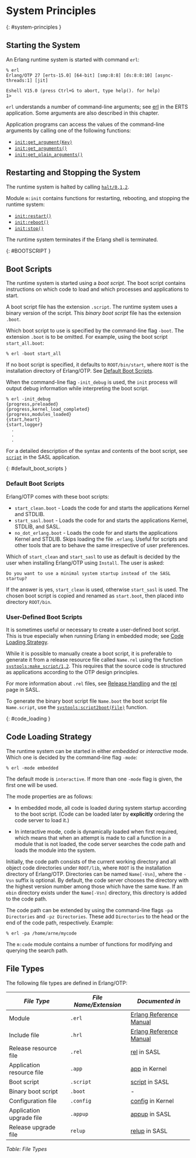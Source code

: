 <!--
%CopyrightBegin%

Copyright Ericsson AB 2023-2024. All Rights Reserved.

Licensed under the Apache License, Version 2.0 (the "License");
you may not use this file except in compliance with the License.
You may obtain a copy of the License at

    http://www.apache.org/licenses/LICENSE-2.0

Unless required by applicable law or agreed to in writing, software
distributed under the License is distributed on an "AS IS" BASIS,
WITHOUT WARRANTIES OR CONDITIONS OF ANY KIND, either express or implied.
See the License for the specific language governing permissions and
limitations under the License.

%CopyrightEnd%
-->
# System Principles

[](){: #system-principles }

## Starting the System

An Erlang runtime system is started with command `erl`:

```text
% erl
Erlang/OTP 27 [erts-15.0] [64-bit] [smp:8:8] [ds:8:8:10] [async-threads:1] [jit]

Eshell V15.0 (press Ctrl+G to abort, type help(). for help)
1>
```

`erl` understands a number of command-line arguments; see
[erl](`e:erts:erl_cmd.md`) in the ERTS application. Some arguments are
also described in this chapter.

Application programs can access the values of the command-line arguments by
calling one of the following functions:

* [`init:get_argument(Key)`](https://www.erlang.org/doc/man/init#get_argument-1)
* [`init:get_arguments()`](https://www.erlang.org/doc/man/init#get_arguments-0)
* [`init:get_plain_arguments()`](https://www.erlang.org/doc/man/init#get_plain_arguments-0)

## Restarting and Stopping the System

The runtime system is halted by calling
[`halt/0,1,2`](https://www.erlang.org/doc/man/erlang#halt-2).

Module `m:init` contains functions for restarting, rebooting, and stopping the
runtime system:

* [`init:restart()`](https://www.erlang.org/doc/man/init#restart-0)
* [`init:reboot()`](https://www.erlang.org/doc/man/init#reboot-0)
* [`init:stop()`](https://www.erlang.org/doc/man/init#stop-0)

The runtime system terminates if the Erlang shell is terminated.

[](){: #BOOTSCRIPT }

## Boot Scripts

The runtime system is started using a _boot script_. The boot script contains
instructions on which code to load and which processes and applications to
start.

A boot script file has the extension `.script`. The runtime system uses a binary
version of the script. This _binary boot script_ file has the extension `.boot`.

Which boot script to use is specified by the command-line flag `-boot`. The
extension `.boot` is to be omitted. For example, using the boot script
`start_all.boot`:

```text
% erl -boot start_all
```

If no boot script is specified, it defaults to `ROOT/bin/start`, where
`ROOT` is the installation directory of Erlang/OTP. See [Default Boot
Scripts](system_principles.md#default_boot_scripts).

When the command-line flag `-init_debug` is used, the `init` process will
output debug information while interpreting the boot script.

```text
% erl -init_debug
{progress,preloaded}
{progress,kernel_load_completed}
{progress,modules_loaded}
{start,heart}
{start,logger}
  .
  .
  .
```

For a detailed description of the syntax and contents of the boot script, see
[`script`](https://www.erlang.org/doc/man/script) in the SASL application.

[](){: #default_boot_scripts }

### Default Boot Scripts

Erlang/OTP comes with these boot scripts:

- `start_clean.boot` \- Loads the code for and starts the applications Kernel
  and STDLIB.
- `start_sasl.boot` \- Loads the code for and starts the applications Kernel,
  STDLIB, and SASL.
- `no_dot_erlang.boot` \- Loads the code for and starts the applications Kernel
  and STDLIB. Skips loading the file `.erlang`. Useful for scripts and other
  tools that are to behave the same irrespective of user preferences.

Which of `start_clean` and `start_sasl` to use as default is decided by the user
when installing Erlang/OTP using `Install`. The user is asked:

```text
Do you want to use a minimal system startup instead of the SASL startup?
```

If the answer is yes, `start_clean` is used, otherwise `start_sasl` is
used. The chosen boot script is copied and renamed as `start.boot`,
then placed into directory `ROOT/bin`.

### User-Defined Boot Scripts

It is sometimes useful or necessary to create a user-defined boot script. This
is true especially when running Erlang in embedded mode; see
[Code Loading Strategy](system_principles.md#code_loading).

While it is possible to manually create a boot script, it is
preferable to generate it from a release resource file called
`Name.rel` using the function
[`systools:make_script/1,2`](https://www.erlang.org/doc/man/systools#make_script-2).
This requires that the source code is structured as applications
according to the OTP design principles.

For more information about `.rel` files, see
[Release Handling](`e:system:release_handling.md`) and the
[rel](`e:sasl:rel.md`) page in SASL.

To generate the binary boot script file `Name.boot` the boot script file
`Name.script`, use the
[`systools:script2boot(File)`](https://www.erlang.org/doc/man/systools#script2boot-1)
function.

[](){: #code_loading }

## Code Loading Strategy

The runtime system can be started in either _embedded_ or _interactive_ mode.
Which one is decided by the command-line flag `-mode`:

```text
% erl -mode embedded
```

The default mode is `interactive`. If more than one `-mode` flag is given,
the first one will be used.

The mode properties are as follows:

- In embedded mode, all code is loaded during system startup according
  to the boot script. (Code can be loaded later by **explicitly**
  ordering the code server to load it.)

- In interactive mode, code is dynamically loaded when first required,
  which means that when an attempt is made to call a function in a
  module that is not loaded, the code server searches the code path
  and loads the module into the system.

Initially, the code path consists of the current working directory and
all object code directories under `ROOT/lib`, where `ROOT` is the
installation directory of Erlang/OTP. Directories can be named
`Name[-Vsn]`, where the `-Vsn` suffix is optional. By default, the
code server chooses the directory with the highest version number
among those which have the same `Name`. If an `ebin` directory exists
under the `Name[-Vsn]` directory, this directory is added to the code
path.

The code path can be extended by using the command-line flags `-pa Directories`
and `-pz Directories`. These add `Directories` to the head or the end of the
code path, respectively. Example:

```text
% erl -pa /home/arne/mycode
```

The `m:code` module contains a number of functions for modifying and
querying the search path.

## File Types

The following file types are defined in Erlang/OTP:

| _File Type_               | _File Name/Extension_ | _Documented in_                                     |
| ------------------------- | --------------------- | --------------------------------------------------- |
| Module                    | `.erl`                | [Erlang Reference Manual](`e:system:modules.md`)    |
| Include file              | `.hrl`                | [Erlang Reference Manual](`e:system:modules.md`)    |
| Release resource file     | `.rel`                | [rel](`e:sasl:rel.md`) in SASL                      |
| Application resource file | `.app`                | [app](`e:kernel:app.md`) in Kernel                  |
| Boot script               | `.script`             | [script](`e:sasl:script.md`) in SASL                |
| Binary boot script        | `.boot`               | -                                                   |
| Configuration file        | `.config`             | [config](`e:kernel:config.md`) in Kernel            |
| Application upgrade file  | `.appup`              | [appup](`e:sasl:appup.md`) in SASL                  |
| Release upgrade file      | `relup`               | [relup](`e:sasl:relup.md`) in SASL                  |

_Table: File Types_
